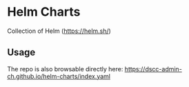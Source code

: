 # Helm Charts

Collection of Helm (https://helm.sh/)

## Usage

The repo is also browsable directly here: https://dscc-admin-ch.github.io/helm-charts/index.yaml
